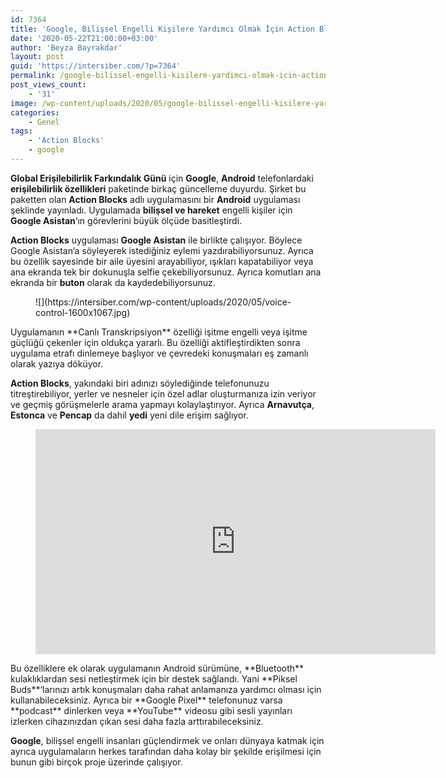 ```yaml
---
id: 7364
title: 'Google, Bilişsel Engelli Kişilere Yardımcı Olmak İçin Action Blocks Uygulamasını Yayınladı'
date: '2020-05-22T21:00:00+03:00'
author: 'Beyza Bayrakdar'
layout: post
guid: 'https://intersiber.com/?p=7364'
permalink: /google-bilissel-engelli-kisilere-yardimci-olmak-icin-action-blocks-uygulamasini-yayinladi/
post_views_count:
    - '31'
image: /wp-content/uploads/2020/05/google-bilissel-engelli-kisilere-yardimci-olmak-icin-action-blocks-uygulamasini-yayinladi.jpg
categories:
    - Genel
tags:
    - 'Action Blocks'
    - google
---
```


**Global Erişilebilirlik Farkındalık Günü** için **Google**, **Android** telefonlardaki **erişilebilirlik özellikleri** paketinde birkaç güncelleme duyurdu. Şirket bu paketten olan ****Action Blocks**** adlı uygulamasını bir **Android** uygulaması şeklinde yayınladı. Uygulamada **bilişsel ve hareket** engelli kişiler için **Google Asistan**‘ın görevlerini büyük ölçüde basitleştirdi.

**Action Blocks** uygulaması **Google Asistan** ile birlikte çalışıyor. Böylece Google Asistan’a söyleyerek istediğiniz eylemi yazdırabiliyorsunuz. Ayrıca bu özellik sayesinde bir aile üyesini arayabiliyor, ışıkları kapatabiliyor veya ana ekranda tek bir dokunuşla selfie çekebiliyorsunuz. Ayrıca komutları ana ekranda bir **buton** olarak da kaydedebiliyorsunuz.

<figure class="wp-block-image size-large">![](https://intersiber.com/wp-content/uploads/2020/05/voice-control-1600x1067.jpg)</figure>Uygulamanın **Canlı Transkripsiyon** özelliği işitme engelli veya işitme güçlüğü çekenler için oldukça yararlı. Bu özelliği aktifleştirdikten sonra uygulama etrafı dinlemeye başlıyor ve çevredeki konuşmaları eş zamanlı olarak yazıya döküyor.

**Action Blocks**, yakındaki biri adınızı söylediğinde telefonunuzu titreştirebiliyor, yerler ve nesneler için özel adlar oluşturmanıza izin veriyor ve geçmiş görüşmelerle arama yapmayı kolaylaştırıyor. Ayrıca **Arnavutça**, **Estonca** ve **Pencap** da dahil **yedi** yeni dile erişim sağlıyor.

<figure class="wp-block-embed-youtube wp-block-embed is-type-video is-provider-youtube wp-embed-aspect-16-9 wp-has-aspect-ratio"><div class="wp-block-embed__wrapper"><span class="embed-youtube" style="text-align:center; display: block;"><iframe allowfullscreen="true" class="youtube-player" height="360" src="https://www.youtube.com/embed/vzoqe3PF9LY?version=3&rel=1&fs=1&autohide=2&showsearch=0&showinfo=1&iv_load_policy=1&wmode=transparent" style="border:0;" width="640"></iframe></span></div></figure>Bu özelliklere ek olarak uygulamanın Android sürümüne, **Bluetooth** kulaklıklardan sesi netleştirmek için bir destek sağlandı. Yani **Piksel Buds**‘larınızı artık konuşmaları daha rahat anlamanıza yardımcı olması için kullanabileceksiniz. Ayrıca bir **Google Pixel** telefonunuz varsa **podcast** dinlerken veya **YouTube** videosu gibi sesli yayınları izlerken cihazınızdan çıkan sesi daha fazla arttırabileceksiniz.

**Google**, bilişsel engelli insanları güçlendirmek ve onları dünyaya katmak için ayrıca uygulamaların herkes tarafından daha kolay bir şekilde erişilmesi için bunun gibi birçok proje üzerinde çalışıyor.